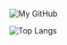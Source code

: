 ![My GitHub](https://github-readme-stats.vercel.app/api?username=liuguangxi&count_private=true&show_icons=true&theme=buefy&include_all_commits=true)

![Top Langs](https://github-readme-stats.vercel.app/api/top-langs/?username=liuguangxi&theme=buefy&hide=html,php,css&count_private=true&show_icons=true&layout=compact)

